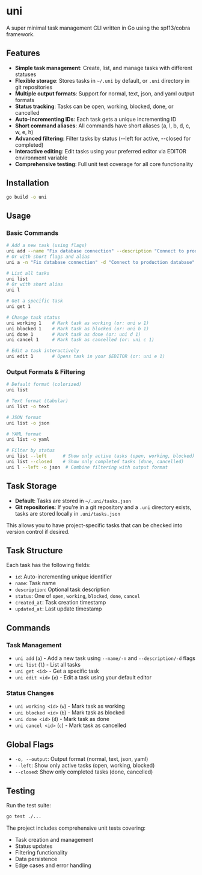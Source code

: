 # uni

A super minimal task management CLI written in Go using the spf13/cobra framework.

## Features

- **Simple task management**: Create, list, and manage tasks with different statuses
- **Flexible storage**: Stores tasks in `~/.uni` by default, or `.uni` directory in git repositories
- **Multiple output formats**: Support for normal, text, json, and yaml output formats
- **Status tracking**: Tasks can be open, working, blocked, done, or cancelled
- **Auto-incrementing IDs**: Each task gets a unique incrementing ID
- **Short command aliases**: All commands have short aliases (a, l, b, d, c, w, e, h)
- **Advanced filtering**: Filter tasks by status (--left for active, --closed for completed)
- **Interactive editing**: Edit tasks using your preferred editor via EDITOR environment variable
- **Comprehensive testing**: Full unit test coverage for all core functionality

## Installation

```bash
go build -o uni
```

## Usage

### Basic Commands

```bash
# Add a new task (using flags)
uni add --name "Fix database connection" --description "Connect to production database"
# Or with short flags and alias
uni a -n "Fix database connection" -d "Connect to production database"

# List all tasks
uni list
# Or with short alias
uni l

# Get a specific task
uni get 1

# Change task status
uni working 1    # Mark task as working (or: uni w 1)
uni blocked 1    # Mark task as blocked (or: uni b 1)
uni done 1       # Mark task as done (or: uni d 1)
uni cancel 1     # Mark task as cancelled (or: uni c 1)

# Edit a task interactively
uni edit 1       # Opens task in your $EDITOR (or: uni e 1)
```

### Output Formats & Filtering

```bash
# Default format (colorized)
uni list

# Text format (tabular)
uni list -o text

# JSON format
uni list -o json

# YAML format
uni list -o yaml

# Filter by status
uni list --left      # Show only active tasks (open, working, blocked)
uni list --closed    # Show only completed tasks (done, cancelled)
uni l --left -o json  # Combine filtering with output format
```

## Task Storage

- **Default**: Tasks are stored in `~/.uni/tasks.json`
- **Git repositories**: If you're in a git repository and a `.uni` directory exists, tasks are stored locally in `.uni/tasks.json`

This allows you to have project-specific tasks that can be checked into version control if desired.

## Task Structure

Each task has the following fields:
- `id`: Auto-incrementing unique identifier
- `name`: Task name
- `description`: Optional task description
- `status`: One of `open`, `working`, `blocked`, `done`, `cancel`
- `created_at`: Task creation timestamp
- `updated_at`: Last update timestamp

## Commands

### Task Management
- `uni add` (`a`) - Add a new task using `--name/-n` and `--description/-d` flags
- `uni list` (`l`) - List all tasks
- `uni get <id>` - Get a specific task
- `uni edit <id>` (`e`) - Edit a task using your default editor

### Status Changes
- `uni working <id>` (`w`) - Mark task as working
- `uni blocked <id>` (`b`) - Mark task as blocked
- `uni done <id>` (`d`) - Mark task as done
- `uni cancel <id>` (`c`) - Mark task as cancelled

## Global Flags

- `-o, --output`: Output format (normal, text, json, yaml)
- `--left`: Show only active tasks (open, working, blocked)
- `--closed`: Show only completed tasks (done, cancelled)

## Testing

Run the test suite:
```bash
go test ./...
```

The project includes comprehensive unit tests covering:
- Task creation and management
- Status updates
- Filtering functionality
- Data persistence
- Edge cases and error handling 